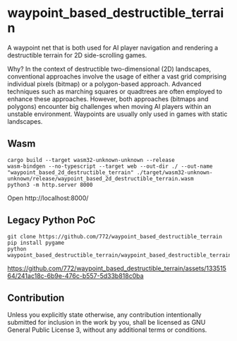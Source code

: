 # waypoint_based_destructible_terrain

A waypoint net that is both used for AI player navigation and rendering a destructible terrain for 2D side-scrolling games. 

Why? In the context of destructible two-dimensional (2D) landscapes, conventional approaches involve the usage of either a vast grid comprising individual pixels (bitmap) or a polygon-based approach. Advanced techniques such as marching squares or quadtrees are often employed to enhance these approaches. However, both approaches (bitmaps and polygons) encounter big challenges when moving AI players within an unstable environment. Waypoints are usually only used in games with static landscapes.

## Wasm

```
cargo build --target wasm32-unknown-unknown --release
wasm-bindgen --no-typescript --target web --out-dir ./ --out-name "waypoint_based_2d_destructible_terrain" ./target/wasm32-unknown-unknown/release/waypoint_based_2d_destructible_terrain.wasm
python3 -m http.server 8000
```

Open http://localhost:8000/

## Legacy Python PoC

```
git clone https://github.com/772/waypoint_based_destructible_terrain
pip install pygame
python waypoint_based_destructible_terrain/waypoint_based_destructible_terrain.py
```

https://github.com/772/waypoint_based_destructible_terrain/assets/13351564/241ac18c-6b9e-476c-b557-5d33b818c0ba

## Contribution

Unless you explicitly state otherwise, any contribution intentionally submitted for inclusion in the work by you, shall be licensed as GNU General Public License 3, without any additional terms or conditions.
